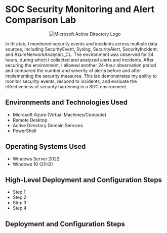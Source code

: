 # SOC Security Monitoring and Alert Comparison Lab
<p align="center">
<img src="https://i.imgur.com/pU5A58S.png" alt="Microsoft Active Directory Logo"/>
</p>

In this lab, I monitored security events and incidents across multiple data sources, including SecurityEvent, Syslog, SecurityAlert, SecurityIncident, and AzureNetworkAnalytics_CL. The environment was observed for 24 hours, during which I collected and analyzed alerts and incidents. After securing the environment, I allowed another 24-hour observation period and compared the number and severity of alerts before and after implementing the security measures. This lab demonstrates my ability to monitor security events, respond to incidents, and evaluate the effectiveness of security hardening in a SOC environment.




<h2>Environments and Technologies Used</h2>

- Microsoft Azure (Virtual Machines/Compute)
- Remote Desktop
- Active Directory Domain Services
- PowerShell

<h2>Operating Systems Used </h2>

- Windows Server 2022
- Windows 10 (21H2)

<h2>High-Level Deployment and Configuration Steps</h2>

- Step 1
- Step 2
- Step 3
- Step 4

<h2>Deployment and Configuration Steps</h2>

